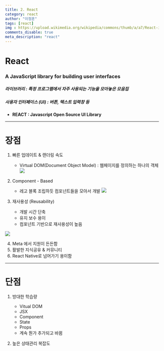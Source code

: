 ```yaml
---
title: 2. React
category: react
author: "이정훈"
tags: [react]
img : https://upload.wikimedia.org/wikipedia/commons/thumb/a/a7/React-icon.svg/1200px-React-icon.svg.png
comments_disable: true
meta_description: "react"
---
```


# React
### A JavaScript library for building user interfaces

##### 라이브러리 : 특정 프로그램에서 자주 사용되는 기능을 모아놓은 모음집
##### 사용자 인터페이스 (UI) : 버튼, 텍스트 입력창 등

- **REACT : Javascript Open Source UI Library**

---

# 장점

1. 빠른 업데이트 & 랜더링 속도 
	- Virtual DOM(Document Object Model) : 웹페이지를 정의하는 하나의 객체
	![](https://i.imgur.com/HxYJsYY.png)

2. Component - Based
	- 레고 블록 조립하듯 컴포넌트들을 모아서 개발
![](https://i.imgur.com/HaZEO08.png)

3. 재사용성 (Reusability)
	- 개발 시간 단축
	- 유지 보수 용이
	- 컴포넌트 기반으로 재사용성이 높음

![](https://i.imgur.com/UXlhfVc.png)

4. Meta 에서 지원이 든든함
5. 활발한 지식공유 & 커뮤니티
6. React Native로 넘어가기 용이함

---

# 단점

1. 방대한 학습량
   - Vitual DOM
   - JSX
   - Component
   - State
   - Props
   - 계속 뭔가 추가되고 바뀜

2. 높은 상태관리 복잡도